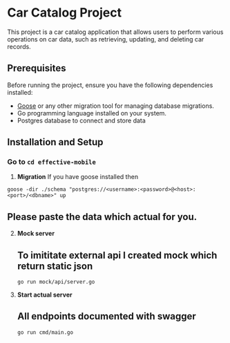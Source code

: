 # Car Catalog Project

This project is a car catalog application that allows users to perform various operations on car data, such as retrieving, updating, and deleting car records.

## Prerequisites

Before running the project, ensure you have the following dependencies installed:

- [Goose](https://github.com/pressly/goose) or any other migration tool for managing database migrations.
- Go programming language installed on your system.
- Postgres database to connect and store data

## Installation and Setup

### Go to ```cd effective-mobile ```

1. **Migration**
If you have goose installed then
```
goose -dir ./schema "postgres://<username>:<password>@<host>:<port>/<dbname>" up
```
## Please paste the data which actual for you.

2. **Mock server**
   ## To imititate external api I created mock which return static json
   ```
   go run mock/api/server.go 
   ```
3. **Start actual server**
   ## All endpoints documented with swagger
   ```
   go run cmd/main.go
   ```
   
